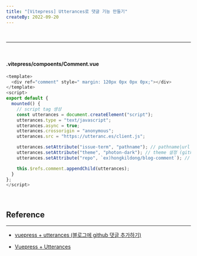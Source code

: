 ```yaml
---
title: "[Vitepress] Utterances로 댓글 기능 만들기"
createBy: 2022-09-20
---
```


<br>

---
<!-- 
<br>

#### Utterances는 Github issue를 기반으로 댓글을 작성할 수 있게 해주고 무엇보다 사용방법이 간단한 플러그인이다.
<br>


## 1. 깃허브 퍼블릭 레포지토리(GitHub Public Repository) 생성
---
 먼저 댓글을 저장할 깃 허브 퍼블릭 레포지토리(GitHub Public Repository) 생성헤줍니다.


<br>
<br>

# 2. 댓글 컴포넌트 추가
--- -->

<br>

#### .vitepress/compoents/Comment.vue 

```js
<template>
  <div ref="comment" style=" margin: 120px 0px 0px 0px;"></div>
</template>
<script>
export default {
  mounted() {
    // script tag 생성
    const utterances = document.createElement("script");
    utterances.type = "text/javascript";
    utterances.async = true;
    utterances.crossorigin = "anonymous";
    utterances.src = "https://utteranc.es/client.js";

    utterances.setAttribute("issue-term", "pathname"); // pathname|url|title|og:title 중 택 1
    utterances.setAttribute("theme", "photon-dark"); // theme 설정 (github-light, github-dark, preferred-color-scheme github-dark-orange, icy-dark, dark-blue, photon-dark, boxy-light) 중 하나 선택
    utterances.setAttribute("repo", `ex)hongkildong/blog-comment`); // 주의!! 사용할 repository

    this.$refs.comment.appendChild(utterances);
  }
};
</script>

```

<br>

## Reference
---

- [vuepress + utterances (블로그에 github 댓글 추가하기)](https://kyounghwan01.github.io/blog/Vue/vuepress/vuepress-github-comment/#utterances-%E1%84%85%E1%85%B5%E1%86%BC%E1%84%8F%E1%85%B3-%E1%84%80%E1%85%A5%E1%86%AF-%E1%84%80%E1%85%B5%E1%86%BA%E1%84%92%E1%85%A5%E1%86%B8-%E1%84%85%E1%85%B5%E1%84%91%E1%85%A9-%E1%84%89%E1%85%A2%E1%86%BC%E1%84%89%E1%85%A5%E1%86%BC)


- [Vuepress + Utterances](https://junilhwang.github.io/TIL/Vuepress/Utterances)


<Comment />
